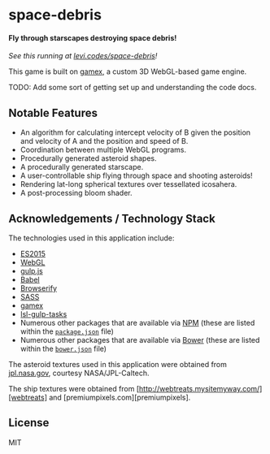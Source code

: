 # space-debris

#### Fly through starscapes destroying space debris!

_See this running at [levi.codes/space-debris][demo]!_

This game is built on [gamex][gamex], a custom 3D WebGL-based game engine.

TODO: Add some sort of getting set up and understanding the code docs.

## Notable Features

- An algorithm for calculating intercept velocity of B given the position and velocity of A and the
  position and speed of B.
- Coordination between multiple WebGL programs.
- Procedurally generated asteroid shapes.
- A procedurally generated starscape.
- A user-controllable ship flying through space and shooting asteroids!
- Rendering lat-long spherical textures over tessellated icosahera.
- A post-processing bloom shader.

## Acknowledgements / Technology Stack

The technologies used in this application include:

- [ES2015][es2015]
- [WebGL][webgl]
- [gulp.js][gulp]
- [Babel][babel]
- [Browserify][browserify]
- [SASS][sass]
- [gamex][gamex]
- [lsl-gulp-tasks][lsl-gulp-tasks]
- Numerous other packages that are available via [NPM][npm] (these are listed within the
  [`package.json`](./package.json) file)
- Numerous other packages that are available via [Bower][bower] (these are listed within the
  [`bower.json`](./bower.json) file)

The asteroid textures used in this application were obtained from [jpl.nasa.gov][jpl], courtesy
NASA/JPL-Caltech.

The ship textures were obtained from [http://webtreats.mysitemyway.com/][webtreats] and
[premiumpixels.com][premiumpixels].

## License

MIT

[demo]: http://levi.codes/space-debris

[gamex]: https://github.com/levilindsey/gamex
[lsl-gulp-tasks]: https://github.com/levilindsey/lsl-gulp-tasks

[es2015]: http://www.ecma-international.org/ecma-262/6.0/
[webgl]: https://developer.mozilla.org/en-US/docs/Web/API/WebGL_API
[node]: http://nodejs.org/
[babel]: https://babeljs.io/
[browserify]: http://browserify.org/
[gulp]: http://gulpjs.com/
[sass]: http://sass-lang.com/
[jasmine]: http://jasmine.github.io/
[karma]: https://karma-runner.github.io/1.0/index.html
[npm]: http://npmjs.org/
[bower]: http://bower.io/

[jpl]: http://www.jpl.nasa.gov/spaceimages/search_grid.php?sort=mission&q=voyager
[webtreats]: http://webtreats.mysitemyway.com/8-tileable-metal-textures/
